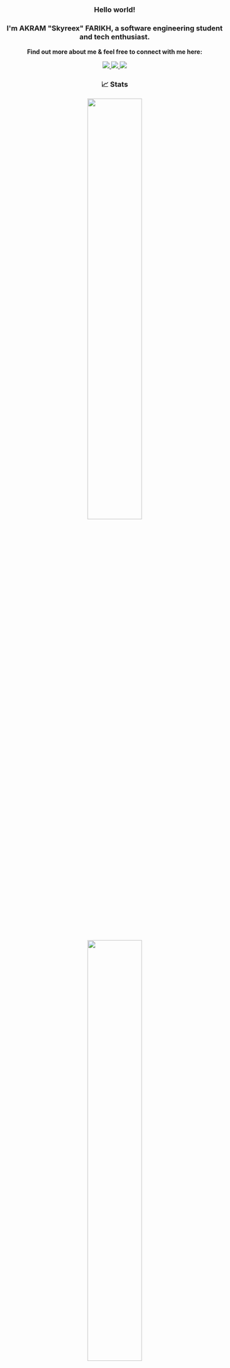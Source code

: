 

### <div align="center">Hello world!</div>
### <div align="center">I'm AKRAM "Skyreex" FARIKH, a software engineering student and tech enthusiast.</div>
**<div align="center">Find out more about me & feel free to connect with me here:</div>**

<p align="center">
	<a href="https://twitter.com/skyr33x">
		<img src="https://img.shields.io/badge/x-212121?style=for-the-badge&logo=x&logoColor=white&labelColor=212121&color=white" />
	</a>
	<a href="https://www.linkedin.com/in/akram-farikh/">
		<img src="https://img.shields.io/badge/LinkedIn-212121?style=for-the-badge&logo=linkedin&logoColor=white&labelColor=212121&color=white" />
	</a>
  	<a href="mailto:akramfarikh3@gmail.com">
		<img src="https://img.shields.io/badge/gmail-212121?style=for-the-badge&logo=gmail&logoColor=white&labelColor=212121&color=white" />
	</a>
</p>

### <p align="center">	📈 Stats </p>
<p align="center">
  <img width="50%" src="https://github-readme-stats.vercel.app/api?username=Skyreex&show_icons=true&hide_border=true&theme=radical" />
	<br>
  <img width="50%" src="https://github-readme-streak-stats.herokuapp.com/?user=Skyreex&hide_border=true&theme=radical" />
</p>
